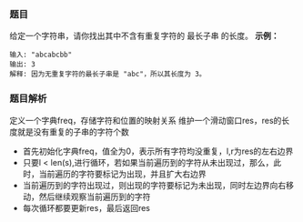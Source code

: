 ### 题目
给定一个字符串，请你找出其中不含有重复字符的 最长子串 的长度。
**示例：**
```
输入: "abcabcbb"
输出: 3 
解释: 因为无重复字符的最长子串是 "abc"，所以其长度为 3。
```
### 题目解析
定义一个字典freq，存储字符和位置的映射关系
维护一个滑动窗口res，res的长度就是没有重复的子串的字符个数
- 首先初始化字典freq，值全为0，表示所有字符均没重复，l,r为res的左右边界
- 只要l < len(s),进行循环，若如果当前遍历到的字符从未出现过，那么，此时，当前遍历的字符要标记为出现，并且扩大右边界
- 当前遍历到的字符出现过，则出现的字符要标记为未出现，同时左边界向右移动，然后继续观察当前遍历到的字符
- 每次循环都要更新res，最后返回res
